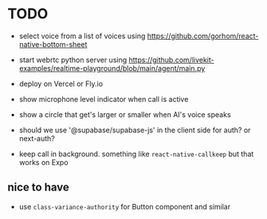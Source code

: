 # TODO

- select voice from a list of voices using <https://github.com/gorhom/react-native-bottom-sheet>
- start webrtc python server using <https://github.com/livekit-examples/realtime-playground/blob/main/agent/main.py>
- deploy on Vercel or Fly.io
- show microphone level indicator when call is active
- show a circle that get's larger or smaller when AI's voice speaks

- should we use '@supabase/supabase-js' in the client side for auth? or next-auth?
- keep call in background. something like `react-native-callkeep` but that works on Expo

## nice to have

- use `class-variance-authority` for Button component and similar
